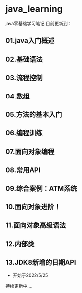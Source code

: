# java_learning
java零基础学习笔记 目前更新到：
## 01.java入门概述
## 02.基础语法
## 03.流程控制
## 04.数组
## 05.方法的基本入门
## 06.编程训练
## 07.面向对象编程
## 08.常用API
## 09.综合案例：ATM系统
## 10.面向对象进阶！
## 11.面向对象高级语法
## 12.内部类
## 13.JDK8新增的日期API
* 开始于2022/5/25

持续更新中....

